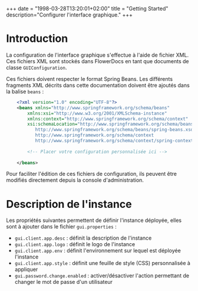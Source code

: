 +++
date = "1998-03-28T13:20:01+02:00"
title = "Getting Started"
description="Configurer l'interface graphique."
+++

# Introduction

La configuration de l'interface graphique s'effectue à l'aide de fichier XML.
Ces fichiers XML sont stockés dans FlowerDocs en tant que documents de classe `GUIConfiguration`.

Ces fichiers doivent respecter le format Spring Beans. Les différents fragments XML décrits dans cette documentation doivent être ajoutés dans la balise `beans` : 


```xml
	<?xml version="1.0" encoding="UTF-8"?>
	<beans xmlns="http://www.springframework.org/schema/beans" 
		xmlns:xsi="http://www.w3.org/2001/XMLSchema-instance" 
		xmlns:context="http://www.springframework.org/schema/context"
		xsi:schemaLocation="http://www.springframework.org/schema/beans
	       http://www.springframework.org/schema/beans/spring-beans.xsd  
	       http://www.springframework.org/schema/context
	       http://www.springframework.org/schema/context/spring-context.xsd">
	
		<!-- Placer votre configuration personnalisée ici -->
	
	</beans>  
```

Pour faciliter l'édition de ces fichiers de configuration, ils peuvent être modifiés directement depuis la console d'administration.

# Description de l'instance

Les propriétés suivantes permettent de définir l'instance déployée, elles sont à ajouter dans le fichier `gui.properties` : 

* ``gui.client.app.desc``  : définit la description de l'instance
* ``gui.client.app.logo``  : définit le logo de l'instance
* ``gui.client.app.env``   : définit l'environnement sur lequel est déployée l'instance
* ``gui.client.app.style`` : définit une feuille de style (CSS) personnalisée à appliquer
* ``gui.password.change.enabled`` : activer/désactiver l'action permettant de changer le mot de passe d'un utilisateur


